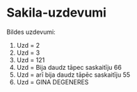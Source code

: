 # Sakila-uzdevumi
Bildes uzdevumi:
1) Uzd = 2
2) Uzd = 3
3) Uzd = 121
4) Uzd = Bija daudz tāpec saskaitīju 66
5) Uzd = arī bija daudz tāpēc saskaitīju 55
6) Uzd = GINA DEGENERES

